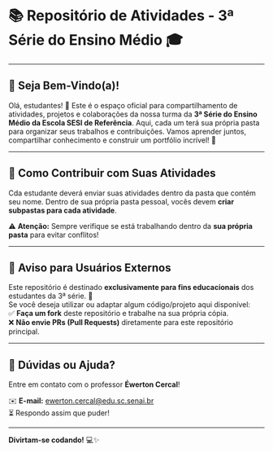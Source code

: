# 📚 Repositório de Atividades - 3ª Série do Ensino Médio 🎓

---

## 🎉 Seja Bem-Vindo(a)!  
Olá, estudantes! 👋 Este é o espaço oficial para compartilhamento de atividades, projetos e colaborações da nossa turma da **3ª Série do Ensino Médio da Escola SESI de Referência**. Aqui, cada um terá sua própria pasta para organizar seus trabalhos e contribuições. Vamos aprender juntos, compartilhar conhecimento e construir um portfólio incrível! 🚀

---

## 📂 Como Contribuir com Suas Atividades  
Cda estudante deverá enviar suas atividades dentro da pasta que contém seu nome. Dentro de sua própria pasta pessoal, vocês devem **criar subpastas para cada atividade**.

⚠️ **Atenção:** Sempre verifique se está trabalhando dentro da **sua própria pasta** para evitar conflitos!

---

## 🛑 Aviso para Usuários Externos  
Este repositório é destinado **exclusivamente para fins educacionais** dos estudantes da 3ª série. 🏫  
Se você deseja utilizar ou adaptar algum código/projeto aqui disponível:  
✅ **Faça um fork** deste repositório e trabalhe na sua própria cópia.  
❌ **Não envie PRs (Pull Requests)** diretamente para este repositório principal.

---

## 📩 Dúvidas ou Ajuda?  
Entre em contato com o professor **Éwerton Cercal**!  

✉️ **E-mail:** [ewerton.cercal@edu.sc.senai.br](mailto:ewerton.cercal@edu.sc.senai.br)  
⏳ Respondo assim que puder!

---

**Divirtam-se codando!** 💻✨
